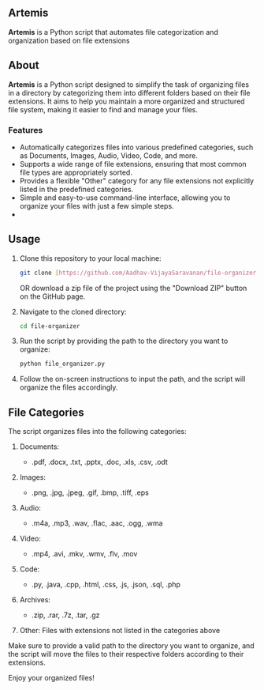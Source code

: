 ## Artemis

**Artemis** is a Python script that automates file categorization and organization based on file extensions

## About

**Artemis** is a Python script designed to simplify the task of organizing files in a directory by categorizing them into different folders based on their file extensions. It aims to help you maintain a more organized and structured file system, making it easier to find and manage your files.

### Features

- Automatically categorizes files into various predefined categories, such as Documents, Images, Audio, Video, Code, and more.
- Supports a wide range of file extensions, ensuring that most common file types are appropriately sorted.
- Provides a flexible "Other" category for any file extensions not explicitly listed in the predefined categories.
- Simple and easy-to-use command-line interface, allowing you to organize your files with just a few simple steps.
- 
## Usage

1. Clone this repository to your local machine:

    ```bash
    git clone [https://github.com/Aadhav-VijayaSaravanan/file-organizer.git](https://github.com/Aadhav-VijayaSaravanan/file-organizer.git)
    ```

   OR download a zip file of the project using the "Download ZIP" button on the GitHub page.

2. Navigate to the cloned directory:

    ```bash
    cd file-organizer
    ```

3. Run the script by providing the path to the directory you want to organize:

    ```bash
    python file_organizer.py
    ```

4. Follow the on-screen instructions to input the path, and the script will organize the files accordingly.

## File Categories

The script organizes files into the following categories:

1. Documents:
   - .pdf, .docx, .txt, .pptx, .doc, .xls, .csv, .odt

2. Images:
   - .png, .jpg, .jpeg, .gif, .bmp, .tiff, .eps

3. Audio:
   - .m4a, .mp3, .wav, .flac, .aac, .ogg, .wma

4. Video:
   - .mp4, .avi, .mkv, .wmv, .flv, .mov

5. Code:
   - .py, .java, .cpp, .html, .css, .js, .json, .sql, .php

6. Archives:
   - .zip, .rar, .7z, .tar, .gz

7. Other: Files with extensions not listed in the categories above

Make sure to provide a valid path to the directory you want to organize, and the script will move the files to their respective folders according to their extensions.

Enjoy your organized files!
